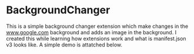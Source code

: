 # BackgroundChanger

This is a simple background changer extension which make changes in the www.google.com background and adds an image in the background. I created this while learning how extensions work and what is manifest.json v3 looks like. A simple demo is attatched below.

